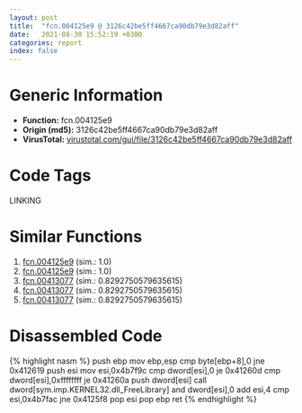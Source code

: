 ```yaml
---
layout: post
title:  "fcn.004125e9 @ 3126c42be5ff4667ca90db79e3d82aff"
date:   2021-08-30 15:52:19 +0300
categories: report
index: false
---
```


# Generic Information
- **Function:** fcn.004125e9
- **Origin (md5):** 3126c42be5ff4667ca90db79e3d82aff
- **VirusTotal:** [virustotal.com/gui/file/3126c42be5ff4667ca90db79e3d82aff][virustotal_ref]

# Code Tags
<span class="tag" id="LINKING">LINKING</span>


# Similar Functions

1. [fcn.004125e9][similar_1_ref] (sim.: 1.0)
2. [fcn.004125e9][similar_2_ref] (sim.: 1.0)
3. [fcn.00413077][similar_3_ref] (sim.: 0.8292750579635615)
4. [fcn.00413077][similar_4_ref] (sim.: 0.8292750579635615)
5. [fcn.00413077][similar_5_ref] (sim.: 0.8292750579635615)


# Disassembled Code

{% highlight nasm %}
push ebp
mov ebp,esp
cmp byte[ebp+8],0
jne 0x412619
push esi
mov esi,0x4b7f9c
cmp dword[esi],0
je 0x41260d
cmp dword[esi],0xffffffff
je 0x41260a
push dword[esi]
call dword[sym.imp.KERNEL32.dll_FreeLibrary]
and dword[esi],0
add esi,4
cmp esi,0x4b7fac
jne 0x4125f8
pop esi
pop ebp
ret 
{% endhighlight %}


[similar_1_ref]: /report/fcn.004125e9@4e573fef868dafaa925d7d4b0a3f9a39
[similar_2_ref]: /report/fcn.004125e9@7dfa91bbba8f79a5b19b642937435ac0
[similar_3_ref]: /report/fcn.00413077@26a70557d762e2486c462d7a5a1deee4
[similar_4_ref]: /report/fcn.00413077@1efd54b6a8c6c82ca2f05c2c8a5b387f
[similar_5_ref]: /report/fcn.00413077@e71d3562ad1716eb3653036c0b2af0b5
[virustotal_ref]: https://www.virustotal.com/gui/file/3126c42be5ff4667ca90db79e3d82aff